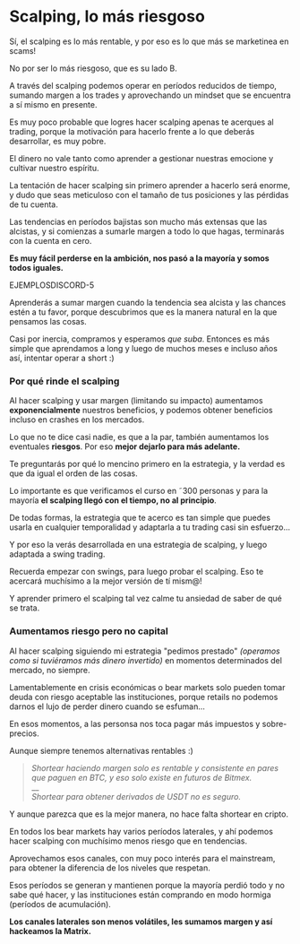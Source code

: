 # Scalping, lo más riesgoso

Sí, el scalping es lo más rentable, y por eso es lo que más se marketinea en scams!

No por ser lo más riesgoso, que es su lado B.

A través del scalping podemos operar en períodos reducidos de tiempo, sumando margen a los trades y aprovechando un mindset que se encuentra a sí mismo en presente.

Es muy poco probable que logres hacer scalping apenas te acerques al trading, porque la motivación para hacerlo frente a lo que deberás desarrollar, es muy pobre.

El dinero no vale tanto como aprender a gestionar nuestras emocione y cultivar nuestro espíritu.

La tentación de hacer scalping sin primero aprender a hacerlo será enorme, y dudo que seas meticuloso con el tamaño de tus posiciones y las pérdidas de tu cuenta.

Las tendencias en períodos bajistas son mucho más extensas que las alcistas, y si comienzas a sumarle margen a todo lo que hagas, terminarás con la cuenta en cero.

**Es muy fácil perderse en la ambición, nos pasó a la mayoría y somos todos iguales.**

EJEMPLOSDISCORD-5

Aprenderás a sumar margen cuando la tendencia sea alcista y las chances estén a tu favor, porque descubrimos que es la manera natural en la que pensamos las cosas.

Casi por inercia, compramos y esperamos _que suba_. Entonces es más simple que aprendamos a long y luego de muchos meses e incluso años así, intentar operar a short :)

### Por qué rinde el scalping&#x20;

Al hacer scalping y usar margen (limitando su impacto) aumentamos **exponencialmente** nuestros beneficios, y podemos obtener beneficios incluso en crashes en los mercados.

Lo que no te dice casi nadie, es que a la par, también aumentamos los eventuales **riesgos**. Por eso **mejor dejarlo para más adelante.**

Te preguntarás por qué lo mencino primero en la estrategia, y la verdad es que da igual el orden de las cosas.

Lo importante es que verificamos el curso en ˜300 personas y para la mayoría **el scalping llegó con el tiempo, no al principio**.

De todas formas, la estrategia que te acerco es tan simple que puedes usarla en cualquier temporalidad y adaptarla a tu trading casi sin esfuerzo...

Y por eso la verás desarrollada en una estrategia de scalping, y luego adaptada a swing trading.

Recuerda empezar con swings, para luego probar el scalping. Eso te acercará muchísimo a la mejor versión de tí mism@!

Y aprender primero el scalping tal vez calme tu ansiedad de saber de qué se trata.

### Aumentamos riesgo pero no capital

Al hacer scalping siguiendo mi estrategia "pedimos prestado" _(operamos como si tuviéramos más dinero invertido)_ en momentos determinados del mercado, no siempre.

Lamentablemente en crisis económicas o bear markets solo pueden tomar deuda con riesgo aceptable las instituciones, porque retails no podemos darnos el lujo de perder dinero cuando se esfuman...

En esos momentos, a las personsa nos toca pagar más impuestos y sobre-precios.

Aunque siempre tenemos alternativas rentables :)

> _Shortear haciendo margen solo es rentable y consistente en pares que paguen en BTC, y eso solo existe en futuros de Bitmex._\
> __\
> _Shortear para obtener derivados de USDT no es seguro._

Y aunque parezca que es la mejor manera, no hace falta shortear en cripto.

En todos los bear markets hay varios períodos laterales, y ahí podemos hacer scalping con muchísimo menos riesgo que en tendencias.

Aprovechamos esos canales, con muy poco interés para el mainstream, para obtener la diferencia de los niveles que respetan.

Esos períodos se generan y mantienen porque la mayoría perdió todo y no sabe qué hacer, y las instituciones están comprando en modo hormiga (períodos de acumulación).

**Los canales laterales son menos volátiles, les sumamos margen y así hackeamos la Matrix.**
